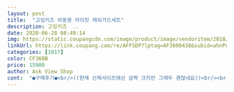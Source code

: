 ```yaml
---
layout: post 
title:  "고잉키즈 아동용 라이킷 래쉬가드세트" 
description: 고잉키즈  ..
date: 2020-06-28 08:49:14 
img: https://static.coupangcdn.com/image/product/image/vendoritem/2018/12/07/3693894935/53e86078-0631-4f87-ad5b-6aa996ada3e0.jpg 
linkUrl: https://link.coupang.com/re/AFFSDP?lptag=AF3600438&subid=ahnPublicAsk&pageKey=90779195&itemId=282998587&vendorItemId=3693894935&traceid=V0-113-90e0d61adb5940ef 
categories: [1017] 
color: CF36BB 
price: 15900 
author: Ask View Shop 
cont:  "●구매후기●<br/>((현재 신체사이즈에선 살짝 크지만 그래두 괜찮네요))<br/><br/> -일반 배송상품으로 구매<br/><br/> -제품 정상<br/><br/> -포장 정상<br/>34개월 93cm 16키로 통통 남아 M 사이즈 아주 따악 맞아요<br/>구매동기<br/>L는 품이 넉넉해서 좋은데, 길이가 너무 길어서 반품... <br/> 접어 입히기도 한계일 정도로 김.<br/><br/>그래서 긴팔 긴바지로 구입합니다<br/>근데 가성비 괜찮은것 같아요!<br/>기존건 18년도 여름에 입으니까 올해 여름에 입히긴 좀 작을거 같아 새로 구입하고요<br/>냄새가 난다는 평이 있었는데, 냄새가 좀 나긴하네요<br/>늘어나기도 잘 늘어나고 엄청 고급지진 않지만<br/>만 4세<br/>몸무게 : 17kg<br/>쓸리고.<br/>.<br/><br/>아가들 금방 크니까 한 철 딱 입히기에 최고에요<br/>아이 키 : 101cm<br/>아이가 계속 자라는 시기다보니 저렴한걸로 구입하고요<br/>아이는 엄청 활동적이라 혹여라도 넘어지고 그럼 반바지 반팔은 상처가 더 심하게 나는거 같더라구요<br/>올해까진 그냥 입힐까도 했는데 반팔에 반바지 래쉬가드라... <br/><br/>재질이 엄청 안좋지도 않고 프린팅도 귀엽고<br/>저렴하게 입고 버릴라고 샀는데, 갯벌다녀와서 빨았드니 빨아지드라구요.<br/>그래서  수영장 입고갔는데, 여럿 만났어요,.<br/>같은 수영복ㅋㅋㅋ구명조끼  입으니 잘보이진  않아요<br/>제 값 해요 올 해 잘 입히고 놀 것 같네요<br/>좀 얇은편인거 같긴하지만 만족해요<br/>((현재 신체사이즈에선 살짝 크지만 그래두 괜찮네요))<br/><br/> -일반 배송상품으로 구매<br/><br/> -제품 정상<br/><br/> -포장 정상<br/>34개월 93cm 16키로 통통 남아 M 사이즈 아주 따악 맞아요<br/>구매동기<br/>L는 품이 넉넉해서 좋은데, 길이가 너무 길어서 반품... <br/> 접어 입히기도 한계일 정도로 김.<br/><br/>그래서 긴팔 긴바지로 구입합니다<br/>근데 가성비 괜찮은것 같아요!<br/>기존건 18년도 여름에 입으니까 올해 여름에 입히긴 좀 작을거 같아 새로 구입하고요<br/>냄새가 난다는 평이 있었는데, 냄새가 좀 나긴하네요<br/>늘어나기도 잘 늘어나고 엄청 고급지진 않지만<br/>만 4세<br/>몸무게 : 17kg<br/>쓸리고.<br/>.<br/><br/>아가들 금방 크니까 한 철 딱 입히기에 최고에요<br/>아이 키 : 101cm<br/>아이가 계속 자라는 시기다보니 저렴한걸로 구입하고요<br/>아이는 엄청 활동적이라 혹여라도 넘어지고 그럼 반바지 반팔은 상처가 더 심하게 나는거 같더라구요<br/>올해까진 그냥 입힐까도 했는데 반팔에 반바지 래쉬가드라... <br/><br/>재질이 엄청 안좋지도 않고 프린팅도 귀엽고<br/>저렴하게 입고 버릴라고 샀는데, 갯벌다녀와서 빨았드니 빨아지드라구요.<br/>그래서  수영장 입고갔는데, 여럿 만났어요,.<br/>같은 수영복ㅋㅋㅋ구명조끼  입으니 잘보이진  않아요<br/>제 값 해요 올 해 잘 입히고 놀 것 같네요<br/>좀 얇은편인거 같긴하지만 만족해요<br/>((현재 신체사이즈에선 살짝 크지만 그래두 괜찮네요))<br/><br/> -일반 배송상품으로 구매<br/><br/> -제품 정상<br/><br/> -포장 정상<br/>34개월 93cm 16키로 통통 남아 M 사이즈 아주 따악 맞아요<br/>구매동기<br/>L는 품이 넉넉해서 좋은데, 길이가 너무 길어서 반품... <br/> 접어 입히기도 한계일 정도로 김.<br/><br/>그래서 긴팔 긴바지로 구입합니다<br/>근데 가성비 괜찮은것 같아요!<br/>기존건 18년도 여름에 입으니까 올해 여름에 입히긴 좀 작을거 같아 새로 구입하고요<br/>냄새가 난다는 평이 있었는데, 냄새가 좀 나긴하네요<br/>늘어나기도 잘 늘어나고 엄청 고급지진 않지만<br/>만 4세<br/>몸무게 : 17kg<br/>쓸리고.<br/>.<br/><br/>아가들 금방 크니까 한 철 딱 입히기에 최고에요<br/>아이 키 : 101cm<br/>아이가 계속 자라는 시기다보니 저렴한걸로 구입하고요<br/>아이는 엄청 활동적이라 혹여라도 넘어지고 그럼 반바지 반팔은 상처가 더 심하게 나는거 같더라구요<br/>올해까진 그냥 입힐까도 했는데 반팔에 반바지 래쉬가드라... <br/><br/>재질이 엄청 안좋지도 않고 프린팅도 귀엽고<br/>저렴하게 입고 버릴라고 샀는데, 갯벌다녀와서 빨았드니 빨아지드라구요.<br/>그래서  수영장 입고갔는데, 여럿 만났어요,.<br/>같은 수영복ㅋㅋㅋ구명조끼  입으니 잘보이진  않아요<br/>제 값 해요 올 해 잘 입히고 놀 것 같네요<br/>좀 얇은편인거 같긴하지만 만족해요<br/>((현재 신체사이즈에선 살짝 크지만 그래두 괜찮네요))<br/><br/> -일반 배송상품으로 구매<br/><br/> -제품 정상<br/><br/> -포장 정상<br/>34개월 93cm 16키로 통통 남아 M 사이즈 아주 따악 맞아요<br/>구매동기<br/>L는 품이 넉넉해서 좋은데, 길이가 너무 길어서 반품... <br/> 접어 입히기도 한계일 정도로 김.<br/><br/>그래서 긴팔 긴바지로 구입합니다<br/>근데 가성비 괜찮은것 같아요!<br/>기존건 18년도 여름에 입으니까 올해 여름에 입히긴 좀 작을거 같아 새로 구입하고요<br/>냄새가 난다는 평이 있었는데, 냄새가 좀 나긴하네요<br/>늘어나기도 잘 늘어나고 엄청 고급지진 않지만<br/>만 4세<br/>몸무게 : 17kg<br/>쓸리고.<br/>.<br/><br/>아가들 금방 크니까 한 철 딱 입히기에 최고에요<br/>아이 키 : 101cm<br/>아이가 계속 자라는 시기다보니 저렴한걸로 구입하고요<br/>아이는 엄청 활동적이라 혹여라도 넘어지고 그럼 반바지 반팔은 상처가 더 심하게 나는거 같더라구요<br/>올해까진 그냥 입힐까도 했는데 반팔에 반바지 래쉬가드라... <br/><br/>재질이 엄청 안좋지도 않고 프린팅도 귀엽고<br/>저렴하게 입고 버릴라고 샀는데, 갯벌다녀와서 빨았드니 빨아지드라구요.<br/>그래서  수영장 입고갔는데, 여럿 만났어요,.<br/>같은 수영복ㅋㅋㅋ구명조끼  입으니 잘보이진  않아요<br/>제 값 해요 올 해 잘 입히고 놀 것 같네요<br/>좀 얇은편인거 같긴하지만 만족해요<br/>" 
---
```

